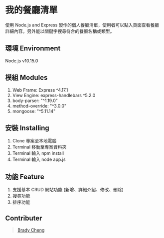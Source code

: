 # 我的餐廳清單

使用 Node.js and Express 製作的個人餐廳清單，使用者可以點入頁面查看餐廳詳細內容。另外能以關鍵字搜尋符合的餐廳名稱或類型。

## 環境 Environment
Node.js v10.15.0

## 模組 Modules

1. Web Frame: Express ^4.17.1
2. View Engine: express-handlebars ^5.2.0
3. body-parser: "^1.19.0"
4. method-override: "^3.0.0"
5. mongoose: "^5.11.14"

## 安裝 Installing

1. Clone 專案至本地電腦
2. Terminal 移動至專案資料夾
3. Terminal 輸入 npm install
4. Terminal 輸入 node app.js

## 功能 Feature
1. 支援基本 CRUD 網站功能 (新增、詳細介紹、修改、刪除)
2. 搜尋功能
3. 排序功能

## Contributer
>[Brady Cheng](https://github.com/bradychen2)